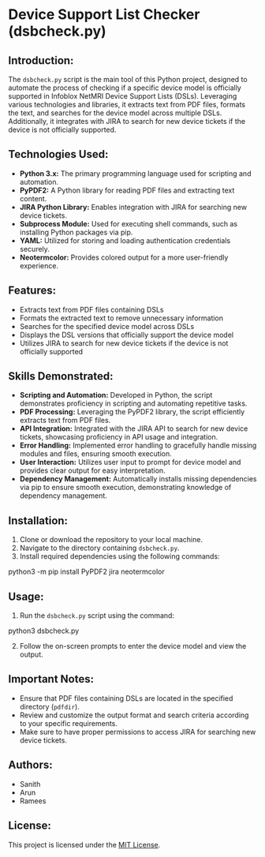 # Device Support List Checker (dsbcheck.py)

## Introduction:
The `dsbcheck.py` script is the main tool of this Python project, designed to automate the process of checking if a specific device model is officially supported in Infoblox NetMRI Device Support Lists (DSLs). Leveraging various technologies and libraries, it extracts text from PDF files, formats the text, and searches for the device model across multiple DSLs. Additionally, it integrates with JIRA to search for new device tickets if the device is not officially supported.

## Technologies Used:
- **Python 3.x:** The primary programming language used for scripting and automation.
- **PyPDF2:** A Python library for reading PDF files and extracting text content.
- **JIRA Python Library:** Enables integration with JIRA for searching new device tickets.
- **Subprocess Module:** Used for executing shell commands, such as installing Python packages via pip.
- **YAML:** Utilized for storing and loading authentication credentials securely.
- **Neotermcolor:** Provides colored output for a more user-friendly experience.

## Features:
- Extracts text from PDF files containing DSLs
- Formats the extracted text to remove unnecessary information
- Searches for the specified device model across DSLs
- Displays the DSL versions that officially support the device model
- Utilizes JIRA to search for new device tickets if the device is not officially supported

## Skills Demonstrated:
- **Scripting and Automation:** Developed in Python, the script demonstrates proficiency in scripting and automating repetitive tasks.
- **PDF Processing:** Leveraging the PyPDF2 library, the script efficiently extracts text from PDF files.
- **API Integration:** Integrated with the JIRA API to search for new device tickets, showcasing proficiency in API usage and integration.
- **Error Handling:** Implemented error handling to gracefully handle missing modules and files, ensuring smooth execution.
- **User Interaction:** Utilizes user input to prompt for device model and provides clear output for easy interpretation.
- **Dependency Management:** Automatically installs missing dependencies via pip to ensure smooth execution, demonstrating knowledge of dependency management.

## Installation:
1. Clone or download the repository to your local machine.
2. Navigate to the directory containing `dsbcheck.py`.
3. Install required dependencies using the following commands:

python3 -m pip install PyPDF2 jira neotermcolor

## Usage:
1. Run the `dsbcheck.py` script using the command:

python3 dsbcheck.py

2. Follow the on-screen prompts to enter the device model and view the output.

## Important Notes:
- Ensure that PDF files containing DSLs are located in the specified directory (`pdfdir`).
- Review and customize the output format and search criteria according to your specific requirements.
- Make sure to have proper permissions to access JIRA for searching new device tickets.

## Authors:
- Sanith
- Arun
- Ramees

## License:
This project is licensed under the [MIT License](LICENSE).

